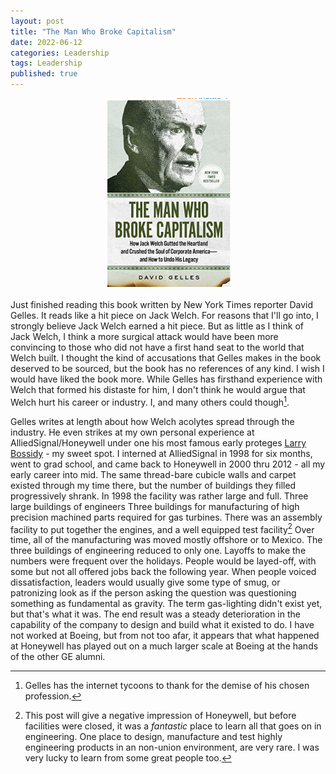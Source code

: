 ```yaml
---
layout: post
title: "The Man Who Broke Capitalism"
date: 2022-06-12
categories: Leadership
tags: Leadership
published: true
---
```


<p style="text-align:center"><img src="/assets/BrokeCapitalism.png" width="200"/><br></p>

Just finished reading this book written by New York Times reporter David Gelles. It reads like a hit piece on Jack Welch. For reasons that I'll go into, I strongly believe Jack Welch earned a hit piece. But as little as I think of Jack Welch, I think a more surgical attack would have been more convincing to those who did not have a first hand seat to the world that Welch built. I thought the kind of accusations that Gelles makes in the book deserved to be sourced, but the book has no references of any kind. I wish I would have liked the book more. While Gelles has firsthand experience with Welch that formed his distaste for him, I don't think he would argue that Welch hurt his career or industry. I, and many others could though[^1].

Gelles writes at length about how Welch acolytes spread through the industry. He even strikes at my own personal experience at AlliedSignal/Honeywell under one his most famous early proteges [Larry Bossidy](https://en.wikipedia.org/wiki/Lawrence_Bossidy) - my sweet spot. I interned at AlliedSignal in 1998 for six months, went to grad school, and came back to Honeywell in 2000 thru 2012 - all my early career into mid. The same thread-bare cubicle walls and carpet existed through my time there, but the number of buildings they filled progressively shrank. In 1998 the facility was rather large and full. Three large buildings of engineers Three buildings for manufacturing of high precision machined parts required for gas turbines. There was an assembly facility to put together the engines, and a well equipped test facility[^2] Over time, all of the manufacturing was moved mostly offshore or to Mexico. The three buildings of engineering reduced to only one. Layoffs to make the numbers were frequent over the holidays. People would be layed-off, with some but not all offered jobs back the following year. When people voiced dissatisfaction, leaders would usually give some type of smug, or patronizing look as if the person asking the question was questioning something as fundamental as gravity. The term gas-lighting didn't exist yet, but that's what it was. The end result was a steady deterioration in the capability of the company to design and build what it existed to do. I have not worked at Boeing, but from not too afar, it appears that what happened at Honeywell has played out on a much larger scale at Boeing at the hands of the other GE alumni. 


[^1]: Gelles has the internet tycoons to thank for the demise of his chosen profession.
[^2]: This post will give a negative impression of Honeywell, but before facilities were closed, it was a _fantastic_ place to learn all that goes on in engineering. One place to design, manufacture and test highly engineering products in an non-union environment, are very rare. I was very lucky to learn from some great people too.

